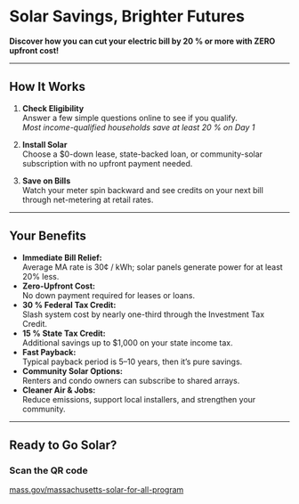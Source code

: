 <!-- Brochure Copy -->

# Solar Savings, Brighter Futures

**Discover how you can cut your electric bill by 20 % or more with ZERO upfront cost!**

---

## How It Works

1. **Check Eligibility**  
   Answer a few simple questions online to see if you qualify.  
   _Most income-qualified households save at least 20 % on Day 1_

2. **Install Solar**  
   Choose a $0-down lease, state-backed loan, or community-solar subscription with no upfront payment needed.

3. **Save on Bills**  
   Watch your meter spin backward and see credits on your next bill through net-metering at retail rates.

---

## Your Benefits

- **Immediate Bill Relief:**  
  Average MA rate is 30¢ / kWh; solar panels generate power for at least 20% less.
- **Zero-Upfront Cost:**  
  No down payment required for leases or loans.
- **30 % Federal Tax Credit:**  
  Slash system cost by nearly one-third through the Investment Tax Credit.
- **15 % State Tax Credit:**  
  Additional savings up to $1,000 on your state income tax.
- **Fast Payback:**  
  Typical payback period is 5–10 years, then it’s pure savings.
- **Community Solar Options:**  
  Renters and condo owners can subscribe to shared arrays.
- **Cleaner Air & Jobs:**  
  Reduce emissions, support local installers, and strengthen your community.

---

## Ready to Go Solar?

### Scan the QR code

[mass.gov/massachusetts-solar-for-all-program](https://www.mass.gov/massachusetts-solar-for-all-program)
